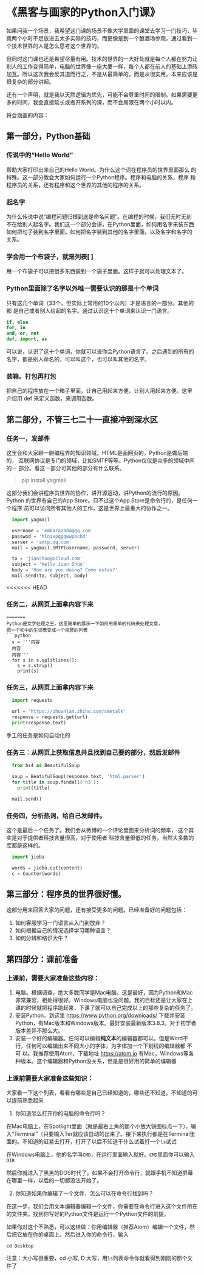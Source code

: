 # 《黑客与画家的Python入门课》

如果问我一个场景，我希望这门课的场景不像大学里面的课堂去学习一门技巧，毕竟两个小时不足放进去太多实际的技巧，而更像是到一个酿酒场参观，通过看到一个技术世界的人是怎么思考这个世界的。

但同时这门课也还是希望尽量有用。技术的世界的一大好处就是每个人都在努力让别人的工作变得简单，电脑的世界像一座大厦一样，每个人都在前人的基础上添砖加瓦。所以这次我会反其道而行之，不是从最简单的，而是从很实用，本来应该是很复杂的部分讲起。

还有一个声明，就是我以天然逻辑为优先，可能不会尊重时间的限制。如果需要更多的时间，我会直接延长或者开系列的课，而不会局限在两个小时以内。

将会涵盖的内容：

## 第一部分，Python基础

### 传说中的“Hello World”

帮助大家打印出来自己的Hello World。为什么这个词在程序员的世界里面那么
的特殊。这一部分教会大家如何运行一个Python程序。程序和电脑的关系，程序
和程序员的关系，还有程序和这个世界的其他的程序的关系。

### 起名字

为什么传说中说“编程问题归根到底是命名问题”。在编程的时候，我们无时无刻
不在给别人起名字。我们这一个部分会讲，在Python里面，如何用名字来装东西
如何把句子装到名字里面。如何把名字装到其他的名字里面。以及名字和名字的
关系。


### 学会用一个布袋子，就是列表[ ]

用一个布袋子可以把很多东西装到一个袋子里面。这样子就可以处理文本了。

### Python里面除了名字以外唯一需要认识的那是十个单词

只有这几个单词（33个。但实际上常用的10个以内）才是语言的一部分。其他的都
是自己或者别人给起的名字。通过认识这十个单词来认识一门语言。
```python
if, else
for, in
and, or, not
def, import, as
```
可以说，认识了这十个单词，你就可以说你会Python语言了。之后遇到的所有的
名字，都是别人命名的，可以叫这个，也可以叫其他的名字。

### 装箱。打包再打包

把自己的程序放在一个箱子里面，让自己用起来方便，让别人用起来方便。这里
介绍用 def 来定义函数，来调用函数。

## 第二部分，不管三七二十一直接冲到深水区

### 任务一，发邮件

这里会和大家聊一聊编程界的知识领域。HTML是画网页的，Python是做后端的，
互联网协议是专门的领域，比如SMTP等等。Python仅仅是众多的领域中间的一
部分。看这一部分可其他的部分有什么联系。

> pip install yagmail

这部分我们会讲程序员世界的协作，讲开源运动，讲Python的流行的原因。Python
的世界有自己的App Store。只不过这个App Store是命令行的，是任何一个程序
员可以访问所有其他人的工作，这是世界上最重大的协作之一。
```python
  import yagmail

  username = 'embarazada@qq.com'
  passwod = 'hlnixpqgqwwpbchd'
  server = 'smtp.qq.com'
  mail = yagmail.SMTP(username, password, server)

  to = 'jianshuo@icloud.com'
  subject = 'Hello Jian Shuo'
  body = 'How are you doing? Como estas?'
  mail.send(to, subject, body)
```

<<<<<<< HEAD
### 任务二，从网页上面拿内容下来
```
=======
Python是文字处理之王。这里简单的展示一下如何用简单的代码来处理文章，
把一个初中的生词表变成一个规整的列表
```python
  s = '''内容
  内容
  内容'''
  for s in s.splitlines():
    s = s.strip()
    print(s)
```
### 任务三，从网页上面拿内容下来
```python
  import requests

  url = 'https://zhuanlan.zhihu.com/smetalk'
  response = requests.get(url)
  print(response.text)
```
  手工的任务是如何自动化的

### 任务三：从网页上获取信息并且找到自己要的部分，然后发邮件
```python
  from bs4 as BeautifulSoup

  soup = BeatifulSoup(response.text, 'html.parser')
  for title in soup.findall('h3'):
    print(title)

  mail.send()
```

### 任务四，分析热词，给自己发邮件。

  这个是最后一个任务了。我们会从微博的一个评论里面来分析词的频率，
  这个其实是对于提供者科技含量很高，对于使用者
  科技含量很低的任务，当然大多数的库都是这样的。
```python
  import jieba

  words = jieba.cut(content)
  c = Counter(words)
```

## 第三部分：程序员的世界很好懂。

这部分用来回答大家的问题，还有接受更多的问题。已经准备好的问题包括：
1. 如何客服学习一门语言从入门到放弃？
1. 如何根据自己的情况选择学习哪种语言？
1. 如何分辨和结识大牛？

## 第四部分：课前准备

### 上课前，需要大家准备这些内容：

1. 电脑。根据调查，绝大多数同学是Mac电脑。这是最好，因为Python和Mac非常兼容，相处得很好。Windows电脑也没问题。我的目标还是让大家在上课的时候就把程序跑起来，下课了就可以自己完成以上的那些复杂的任务了。
2. 安装Python。到这里 https://www.python.org/downloads/ 下载并安装Python，有Mac版本和Windows版本。最好安装最新版本3.8.3。对于初学者版本差异不那么大。
3. 安装一个好的编辑器。任何可以编辑**纯文本**的编辑器都可以。但是Word不行，任何可以编辑出来不同大小的字体，为字体加一个下划线的编辑器都 不 可 以。我推荐使用Atom，下载地址 https://atom.io 有Mac，Windows等各种版本。这个编辑器和Python没关系，但是是很好用的简单的编辑器

### 上课前需要大家准备这些知识：
大家看一下这个列表，看看有哪些是自己已经知道的，哪些还不知道。不知道的可以提前熟悉起来

1. 你知道怎么打开你的电脑的命令行吗？

在Mac电脑上，在Spotlight里面（就是最右上角的那个小放大镜图标点一下），输入“Terminal”（只要输入Ter就应该自动的出来了。接下来执行都是在Terminal里面的。不知道的赶紧去打开，打开了以后不知道干什么试着打一个`ls`试试

在Windows电脑上，他的名字叫`CMD`，在运行里面输入就好。`CMD`里面你可以输入`DIR`

然后你就进入了黑黑的DOS时代了。如果不会打开命令行，就跟手机不知道屏幕在哪里一样，以后的一切都没法开始了。

2. 你知道如果你编辑了一个文件，怎么可以在命令行找到吗？

在这一步，我们会用文本编辑器编辑一个文件，你需要在命令行进入这个文件所在的文件夹。找到你写好的Python文件是运行一个Python文件的前提。

如果你对这个不熟悉，可以这样做：你用编辑器（推荐Atom）编辑一个文件，然后把它放在你的桌面上。然后进入你的命令行，输入
```
cd Desktop
```
注意：大小写很重要，cd 小写, D 大写，用`ls`列表命令你就看得到刚刚的那个文件了
